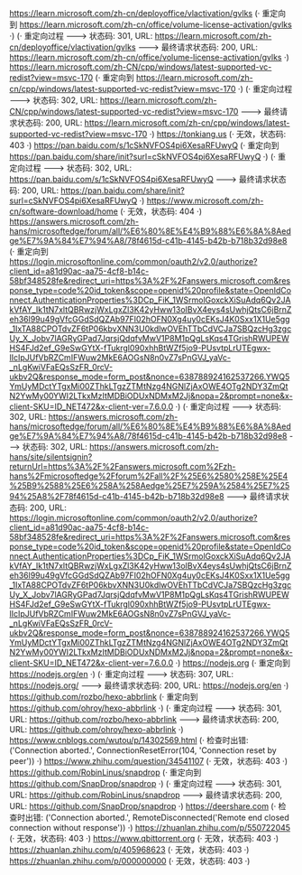 https://learn.microsoft.com/zh-cn/deployoffice/vlactivation/gvlks (· 重定向到 https://learn.microsoft.com/zh-cn/office/volume-license-activation/gvlks ·)
(· 重定向过程 ---> 状态码: 301, URL: https://learn.microsoft.com/zh-cn/deployoffice/vlactivation/gvlks ---> 最终请求状态码: 200, URL: https://learn.microsoft.com/zh-cn/office/volume-license-activation/gvlks ·)
https://learn.microsoft.com/zh-CN/cpp/windows/latest-supported-vc-redist?view=msvc-170 (· 重定向到 https://learn.microsoft.com/zh-cn/cpp/windows/latest-supported-vc-redist?view=msvc-170 ·)
(· 重定向过程 ---> 状态码: 302, URL: https://learn.microsoft.com/zh-CN/cpp/windows/latest-supported-vc-redist?view=msvc-170 ---> 最终请求状态码: 200, URL: https://learn.microsoft.com/zh-cn/cpp/windows/latest-supported-vc-redist?view=msvc-170 ·)
https://tonkiang.us (· 无效，状态码: 403 ·)
https://pan.baidu.com/s/1cSkNVFOS4pi6XesaRFUwyQ (· 重定向到 https://pan.baidu.com/share/init?surl=cSkNVFOS4pi6XesaRFUwyQ ·)
(· 重定向过程 ---> 状态码: 302, URL: https://pan.baidu.com/s/1cSkNVFOS4pi6XesaRFUwyQ ---> 最终请求状态码: 200, URL: https://pan.baidu.com/share/init?surl=cSkNVFOS4pi6XesaRFUwyQ ·)
https://www.microsoft.com/zh-cn/software-download/home (· 无效，状态码: 404 ·)
https://answers.microsoft.com/zh-hans/microsoftedge/forum/all/%E6%80%8E%E4%B9%88%E6%8A%8Aedge%E7%9A%84%E7%94%A8/78f4615d-c41b-4145-b42b-b718b32d98e8 (· 重定向到 https://login.microsoftonline.com/common/oauth2/v2.0/authorize?client_id=a81d90ac-aa75-4cf8-b14c-58bf348528fe&redirect_uri=https%3A%2F%2Fanswers.microsoft.com&response_type=code%20id_token&scope=openid%20profile&state=OpenIdConnect.AuthenticationProperties%3DCp_FiK_1WSrmolGoxckXiSuAdq6Qv2JAkVfAY_Ik1tN7xltQBRwzjWxLgxZl3K42yHww13oIBvX4eys4sUwhjQtsC6jBrnZeh36l99u49gVfcGGdSdQZAb97FI02hOFN0Xg4uy0cEKsJ4K0Sxx1X1Ue5gg_1IxTA88CPOTdvZF6tP06kbvXNN3U0kdlwOVEhTTbCdVCJa7SBQzcHg3zgcUy_X_Jobv7lAGRyGPad7JqrsjQdqfvMwV1P8M1pQgLsKqs4TGrishRWUPEWHS4FJd2ef_G9eSwGYtX-fTukrgl090xhhBtWZf5jo9-PUsvtpLrUTEgwx-lIcIpJUfVbRZCmIFWuw2MkE6AOGsN8n0vZ7sPnGVJ_yaVc-_nLgKwiVFaEQsSzFR_0rcV-ukbv2Q&response_mode=form_post&nonce=638788924162537266.YWQ5YmUyMDctYTgxMi00ZThkLTgzZTMtNzg4NGNlZjAxOWE4OTg2NDY3ZmQtN2YwMy00YWI2LTkxMzItMDBiODUxNDMxM2Jj&nopa=2&prompt=none&x-client-SKU=ID_NET472&x-client-ver=7.6.0.0 ·)
(· 重定向过程 ---> 状态码: 302, URL: https://answers.microsoft.com/zh-hans/microsoftedge/forum/all/%E6%80%8E%E4%B9%88%E6%8A%8Aedge%E7%9A%84%E7%94%A8/78f4615d-c41b-4145-b42b-b718b32d98e8 ---> 状态码: 302, URL: https://answers.microsoft.com/zh-hans/site/silentsignin?returnUrl=https%3A%2F%2Fanswers.microsoft.com%2Fzh-hans%2Fmicrosoftedge%2Fforum%2Fall%2F%25E6%2580%258E%25E4%25B9%2588%25E6%258A%258Aedge%25E7%259A%2584%25E7%2594%25A8%2F78f4615d-c41b-4145-b42b-b718b32d98e8 ---> 最终请求状态码: 200, URL: https://login.microsoftonline.com/common/oauth2/v2.0/authorize?client_id=a81d90ac-aa75-4cf8-b14c-58bf348528fe&redirect_uri=https%3A%2F%2Fanswers.microsoft.com&response_type=code%20id_token&scope=openid%20profile&state=OpenIdConnect.AuthenticationProperties%3DCp_FiK_1WSrmolGoxckXiSuAdq6Qv2JAkVfAY_Ik1tN7xltQBRwzjWxLgxZl3K42yHww13oIBvX4eys4sUwhjQtsC6jBrnZeh36l99u49gVfcGGdSdQZAb97FI02hOFN0Xg4uy0cEKsJ4K0Sxx1X1Ue5gg_1IxTA88CPOTdvZF6tP06kbvXNN3U0kdlwOVEhTTbCdVCJa7SBQzcHg3zgcUy_X_Jobv7lAGRyGPad7JqrsjQdqfvMwV1P8M1pQgLsKqs4TGrishRWUPEWHS4FJd2ef_G9eSwGYtX-fTukrgl090xhhBtWZf5jo9-PUsvtpLrUTEgwx-lIcIpJUfVbRZCmIFWuw2MkE6AOGsN8n0vZ7sPnGVJ_yaVc-_nLgKwiVFaEQsSzFR_0rcV-ukbv2Q&response_mode=form_post&nonce=638788924162537266.YWQ5YmUyMDctYTgxMi00ZThkLTgzZTMtNzg4NGNlZjAxOWE4OTg2NDY3ZmQtN2YwMy00YWI2LTkxMzItMDBiODUxNDMxM2Jj&nopa=2&prompt=none&x-client-SKU=ID_NET472&x-client-ver=7.6.0.0 ·)
https://nodejs.org (· 重定向到 https://nodejs.org/en ·)
(· 重定向过程 ---> 状态码: 307, URL: https://nodejs.org/ ---> 最终请求状态码: 200, URL: https://nodejs.org/en ·)
https://github.com/rozbo/hexo-abbrlink (· 重定向到 https://github.com/ohroy/hexo-abbrlink ·)
(· 重定向过程 ---> 状态码: 301, URL: https://github.com/rozbo/hexo-abbrlink ---> 最终请求状态码: 200, URL: https://github.com/ohroy/hexo-abbrlink ·)
https://www.cnblogs.com/wutou/p/14302569.html (· 检查时出错: ('Connection aborted.', ConnectionResetError(104, 'Connection reset by peer')) ·)
https://www.zhihu.com/question/34541107 (· 无效，状态码: 403 ·)
https://github.com/RobinLinus/snapdrop (· 重定向到 https://github.com/SnapDrop/snapdrop ·)
(· 重定向过程 ---> 状态码: 301, URL: https://github.com/RobinLinus/snapdrop ---> 最终请求状态码: 200, URL: https://github.com/SnapDrop/snapdrop ·)
https://deershare.com (· 检查时出错: ('Connection aborted.', RemoteDisconnected('Remote end closed connection without response')) ·)
https://zhuanlan.zhihu.com/p/550722045 (· 无效，状态码: 403 ·)
https://www.qbittorrent.org (· 无效，状态码: 403 ·)
https://zhuanlan.zhihu.com/p/405968623 (· 无效，状态码: 403 ·)
https://zhuanlan.zhihu.com/p/000000000 (· 无效，状态码: 403 ·)
